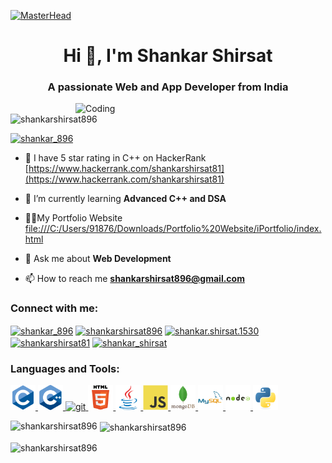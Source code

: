 [![MasterHead](https://1.bp.blogspot.com/-7A4WynwLsMw/XbBpCXG8fHI/AAAAAAAAMt4/uOa1bpLskYgrwGbllhSu2SDj_Mig8SXJQCLcBGAsYHQ/s1600/2000_600px.gif)](https://rishavchanda.io)

<h1 align="center">Hi 👋, I'm Shankar Shirsat</h1>
<h3 align="center">A passionate Web and App Developer from India</h3>
<img align="right" alt="Coding" width="400" src="https://cdn.dribbble.com/users/1162077/screenshots/3848914/programmer.gif">

<p align="left"> <img src="https://komarev.com/ghpvc/?username=shankarshirsat896&label=Profile%20views&color=0e75b6&style=flat" alt="shankarshirsat896" /> </p>

<p align="left"> <a href="https://twitter.com/shankar_896" target="blank"><img src="https://img.shields.io/twitter/follow/shankar_896?logo=twitter&style=for-the-badge" alt="shankar_896" /></a> </p>

- 🔭 I have 5 star rating in C++ on HackerRank [https://www.hackerrank.com/shankarshirsat81](https://www.hackerrank.com/shankarshirsat81)

- 🌱 I’m currently learning **Advanced C++ and DSA**

- 👨‍💻My Portfolio Website [file:///C:/Users/91876/Downloads/Portfolio%20Website/iPortfolio/index.html](file:///C:/Users/91876/Downloads/Portfolio%20Website/iPortfolio/index.html)

- 💬 Ask me about **Web Development**

- 📫 How to reach me **shankarshirsat896@gmail.com**

<h3 align="left">Connect with me:</h3>
<p align="left">
<a href="https://twitter.com/shankar_896" target="blank"><img align="center" src="https://raw.githubusercontent.com/rahuldkjain/github-profile-readme-generator/master/src/images/icons/Social/twitter.svg" alt="shankar_896" height="30" width="40" /></a>
<a href="https://linkedin.com/in/shankarshirsat896" target="blank"><img align="center" src="https://raw.githubusercontent.com/rahuldkjain/github-profile-readme-generator/master/src/images/icons/Social/linked-in-alt.svg" alt="shankarshirsat896" height="30" width="40" /></a>
<a href="https://instagram.com/shankar.shirsat.1530" target="blank"><img align="center" src="https://raw.githubusercontent.com/rahuldkjain/github-profile-readme-generator/master/src/images/icons/Social/instagram.svg" alt="shankar.shirsat.1530" height="30" width="40" /></a>
<a href="https://www.hackerrank.com/shankarshirsat81" target="blank"><img align="center" src="https://raw.githubusercontent.com/rahuldkjain/github-profile-readme-generator/master/src/images/icons/Social/hackerrank.svg" alt="shankarshirsat81" height="30" width="40" /></a>
<a href="https://www.leetcode.com/shankar_shirsat" target="blank"><img align="center" src="https://raw.githubusercontent.com/rahuldkjain/github-profile-readme-generator/master/src/images/icons/Social/leet-code.svg" alt="shankar_shirsat" height="30" width="40" /></a>
</p>

<h3 align="left">Languages and Tools:</h3>
<p align="left"> <a href="https://www.cprogramming.com/" target="_blank" rel="noreferrer"> <img src="https://raw.githubusercontent.com/devicons/devicon/master/icons/c/c-original.svg" alt="c" width="40" height="40"/> </a> <a href="https://www.w3schools.com/cpp/" target="_blank" rel="noreferrer"> <img src="https://raw.githubusercontent.com/devicons/devicon/master/icons/cplusplus/cplusplus-original.svg" alt="cplusplus" width="40" height="40"/> </a> <a href="https://git-scm.com/" target="_blank" rel="noreferrer"> <img src="https://www.vectorlogo.zone/logos/git-scm/git-scm-icon.svg" alt="git" width="40" height="40"/> </a> <a href="https://www.w3.org/html/" target="_blank" rel="noreferrer"> <img src="https://raw.githubusercontent.com/devicons/devicon/master/icons/html5/html5-original-wordmark.svg" alt="html5" width="40" height="40"/> </a> <a href="https://www.java.com" target="_blank" rel="noreferrer"> <img src="https://raw.githubusercontent.com/devicons/devicon/master/icons/java/java-original.svg" alt="java" width="40" height="40"/> </a> <a href="https://developer.mozilla.org/en-US/docs/Web/JavaScript" target="_blank" rel="noreferrer"> <img src="https://raw.githubusercontent.com/devicons/devicon/master/icons/javascript/javascript-original.svg" alt="javascript" width="40" height="40"/> </a> <a href="https://www.mongodb.com/" target="_blank" rel="noreferrer"> <img src="https://raw.githubusercontent.com/devicons/devicon/master/icons/mongodb/mongodb-original-wordmark.svg" alt="mongodb" width="40" height="40"/> </a> <a href="https://www.mysql.com/" target="_blank" rel="noreferrer"> <img src="https://raw.githubusercontent.com/devicons/devicon/master/icons/mysql/mysql-original-wordmark.svg" alt="mysql" width="40" height="40"/> </a> <a href="https://nodejs.org" target="_blank" rel="noreferrer"> <img src="https://raw.githubusercontent.com/devicons/devicon/master/icons/nodejs/nodejs-original-wordmark.svg" alt="nodejs" width="40" height="40"/> </a> <a href="https://www.python.org" target="_blank" rel="noreferrer"> <img src="https://raw.githubusercontent.com/devicons/devicon/master/icons/python/python-original.svg" alt="python" width="40" height="40"/> </a> </p>

<p><img align="left" src="https://github-readme-stats.vercel.app/api/top-langs?username=shankarshirsat896&show_icons=true&locale=en&layout=compact" alt="shankarshirsat896" /></p>

<p>&nbsp;<img align="center" src="https://github-readme-stats.vercel.app/api?username=shankarshirsat896&show_icons=true&locale=en" alt="shankarshirsat896" /></p>

<p><img align="center" src="https://github-readme-streak-stats.herokuapp.com/?user=shankarshirsat896&" alt="shankarshirsat896" /></p>
